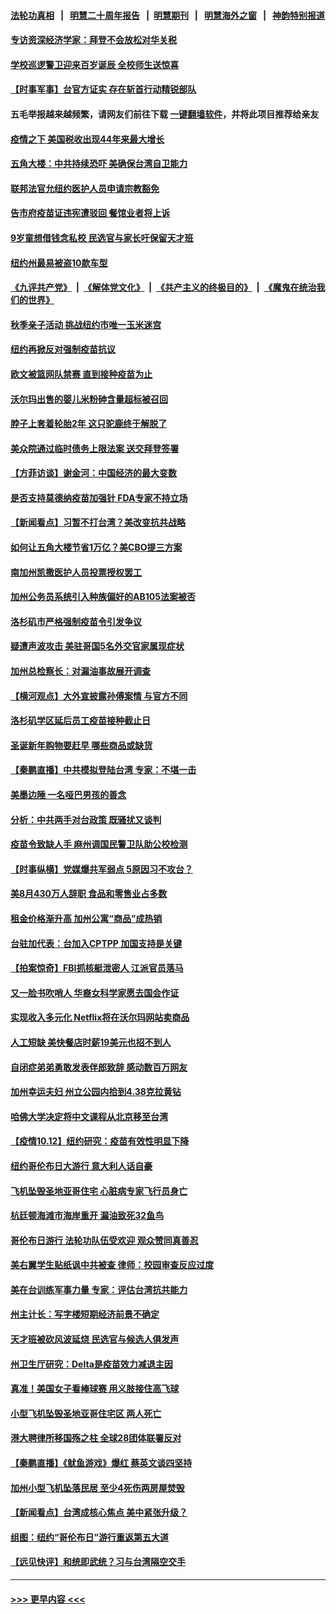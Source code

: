 #### [法轮功真相](https://github.com/gfw-breaker/truth/blob/master/README.md?t=0) &nbsp;&nbsp;|&nbsp;&nbsp; [明慧二十周年报告](https://github.com/gfw-breaker/mh-reports/blob/master/README.md?t=0) &nbsp;&nbsp;|&nbsp;&nbsp;[明慧期刊](https://github.com/gfw-breaker/mh-qikan) &nbsp;&nbsp;|&nbsp;&nbsp; [明慧海外之窗](https://github.com/gfw-breaker/mh-news/blob/master/README.md?t=0) &nbsp;&nbsp;|&nbsp;&nbsp; [神韵特别报道](https://github.com/gfw-breaker/mh-news/blob/master/shenyun.md?t=0)
#### [专访资深经济学家：拜登不会放松对华关税](../pages/nsc412/n13300052.md?t=10132251) 
#### [学校巡逻警卫迎来百岁诞辰 全校师生送惊喜](../pages/nsc412/n13301118.md?t=10132251) 
#### [【时事军事】台官方证实 存在斩首行动精锐部队](../pages/nsc412/n13300186.md?t=10132251) 
#### 五毛举报越来越频繁，请网友们前往下载 [一键翻墙软件](https://github.com/gfw-breaker/ssr-accounts)，并将此项目推荐给亲友
#### [疫情之下 美国税收出现44年来最大增长](../pages/nsc412/n13301423.md?t=10132251) 
#### [五角大楼：中共持续恐吓 美确保台湾自卫能力](../pages/nsc412/n13300377.md?t=10132251) 
#### [联邦法官允纽约医护人员申请宗教豁免](../pages/nsc412/n13300856.md?t=10132251) 
#### [告市府疫苗证违宪遭驳回 餐馆业者将上诉](../pages/nsc412/n13300849.md?t=10132251) 
#### [9岁童想借钱念私校 民选官与家长吁保留天才班](../pages/nsc412/n13300934.md?t=10132251) 
#### [纽约州最易被盗10款车型](../pages/nsc412/n13300922.md?t=10132251) 
#### [《九评共产党》](https://github.com/begood0513/9ping.md/blob/master/README.md) &nbsp;|&nbsp; [《解体党文化》](../../../../jtdwh.md/blob/master/README.md)  &nbsp;|&nbsp; [《共产主义的终极目的》](../../../../gczydzjmd.md/blob/master/README.md) &nbsp;|&nbsp; [《魔鬼在统治我们的世界》](../../../../mgztzwmdsj.md/blob/master/README.md) 
#### [秋季亲子活动 挑战纽约市唯一玉米迷宫](../pages/nsc412/n13300952.md?t=10132251) 
#### [纽约再掀反对强制疫苗抗议](../pages/nsc412/n13300908.md?t=10132251) 
#### [欧文被篮网队禁赛 直到接种疫苗为止](../pages/nsc412/n13300929.md?t=10132251) 
#### [沃尔玛出售的婴儿米粉砷含量超标被召回](../pages/nsc412/n13300905.md?t=10132251) 
#### [脖子上套着轮胎2年 这只驼鹿终于解脱了](../pages/nsc412/n13300831.md?t=10132251) 
#### [美众院通过临时债务上限法案 送交拜登签署](../pages/nsc412/n13300776.md?t=10132251) 
#### [【方菲访谈】谢金河：中国经济的最大变数](../pages/nsc412/n13300005.md?t=10132251) 
#### [是否支持莫德纳疫苗加强针 FDA专家不持立场](../pages/nsc412/n13300446.md?t=10132251) 
#### [【新闻看点】习暂不打台湾？美改变抗共战略](../pages/nsc412/n13300263.md?t=10132251) 
#### [如何让五角大楼节省1万亿？美CBO提三方案](../pages/nsc412/n13300426.md?t=10132251) 
#### [南加州凯撒医护人员投票授权罢工](../pages/nsc412/n13300669.md?t=10132251) 
#### [加州公务员系统引入种族偏好的AB105法案被否](../pages/nsc412/n13300637.md?t=10132251) 
#### [洛杉矶市严格强制疫苗令引发争议](../pages/nsc412/n13300557.md?t=10132251) 
#### [疑遭声波攻击 美驻哥国5名外交官家属现症状](../pages/nsc412/n13300424.md?t=10132251) 
#### [加州总检察长：对漏油事故展开调查](../pages/nsc412/n13300518.md?t=10132251) 
#### [【横河观点】大外宣披露孙傅案情 与官方不同](../pages/nsc412/n13300326.md?t=10132251) 
#### [洛杉矶学区延后员工疫苗接种截止日](../pages/nsc412/n13300210.md?t=10132251) 
#### [圣诞新年购物要赶早 哪些商品或缺货](../pages/nsc412/n13299952.md?t=10132251) 
#### [【秦鹏直播】中共模拟登陆台湾 专家：不堪一击](../pages/nsc412/n13300279.md?t=10132251) 
#### [美墨边陲   一名哑巴男孩的善念](../pages/nsc412/n13300344.md?t=10132251) 
#### [分析：中共两手对台政策 既骚扰又谈判](../pages/nsc412/n13300019.md?t=10132251) 
#### [疫苗令致缺人手 麻州调国民警卫队助公校检测](../pages/nsc412/n13299950.md?t=10132251) 
#### [【时事纵横】党媒爆共军弱点 5原因习不攻台？](../pages/nsc412/n13300129.md?t=10132251) 
#### [美8月430万人辞职 食品和零售业占多数](../pages/nsc412/n13300214.md?t=10132251) 
#### [租金价格渐升高 加州公寓“商品”成热销](../pages/nsc412/n13299991.md?t=10132251) 
#### [台驻加代表：台加入CPTPP 加国支持是关键](../pages/nsc412/n13299901.md?t=10132251) 
#### [【拍案惊奇】FBI抓核艇泄密人 江派官员落马](../pages/nsc412/n13299677.md?t=10132251) 
#### [又一脸书吹哨人 华裔女科学家愿去国会作证](../pages/nsc412/n13299672.md?t=10132251) 
#### [实现收入多元化 Netflix将在沃尔玛网站卖商品](../pages/nsc412/n13299355.md?t=10132251) 
#### [人工短缺 美快餐店时薪19美元也招不到人](../pages/nsc412/n13299275.md?t=10132251) 
#### [自闭症弟弟勇敢发表伴郎致辞 感动数百万网友](../pages/nsc412/n13298887.md?t=10132251) 
#### [加州幸运夫妇 州立公园内拾到4.38克拉黄钻](../pages/nsc412/n13298710.md?t=10132251) 
#### [哈佛大学决定将中文课程从北京移至台湾](../pages/nsc412/n13298950.md?t=10132251) 
#### [【疫情10.12】纽约研究：疫苗有效性明显下降](../pages/nsc412/n13298576.md?t=10132251) 
#### [纽约哥伦布日大游行 意大利人话自豪](../pages/nsc412/n13298421.md?t=10132251) 
#### [飞机坠毁圣地亚哥住宅 心脏病专家飞行员身亡](../pages/nsc412/n13298582.md?t=10132251) 
#### [杭廷顿海滩市海岸重开 漏油致死32鱼鸟](../pages/nsc412/n13298677.md?t=10132251) 
#### [哥伦布日游行 法轮功队伍受欢迎 观众赞同真善忍](../pages/nsc412/n13298403.md?t=10132251) 
#### [美右翼学生贴纸讽中共被查 律师：校园审查反应过度](../pages/nsc412/n13298416.md?t=10132251) 
#### [美在台训练军事力量 专家：评估台湾抗共能力](../pages/nsc412/n13295567.md?t=10132251) 
#### [州主计长：写字楼短期经济前景不确定](../pages/nsc412/n13298457.md?t=10132251) 
#### [天才班被砍风波延烧 民选官与候选人俱发声](../pages/nsc412/n13298438.md?t=10132251) 
#### [州卫生厅研究：Delta是疫苗效力减退主因](../pages/nsc412/n13298435.md?t=10132251) 
#### [真准！美国女子看棒球赛 用义肢接住高飞球](../pages/nsc412/n13298392.md?t=10132251) 
#### [小型飞机坠毁圣地亚哥住宅区 两人死亡](../pages/nsc412/n13298209.md?t=10132251) 
#### [港大聘律所移国殇之柱 全球28团体联署反对](../pages/nsc412/n13298021.md?t=10132251) 
#### [【秦鹏直播】《鱿鱼游戏》爆红 蔡英文谈四坚持](../pages/nsc412/n13297772.md?t=10132251) 
#### [加州小型飞机坠落民居 至少4死伤两房屋焚毁](../pages/nsc412/n13297724.md?t=10132251) 
#### [【新闻看点‭】台湾成核心焦点 美中紧张升级？](../pages/nsc412/n13297708.md?t=10132251) 
#### [组图：纽约“哥伦布日”游行重返第五大道](../pages/nsc412/n13297874.md?t=10132251) 
#### [【远见快评】和统即武统？习与台湾隔空交手](../pages/nsc412/n13297739.md?t=10132251) 

----
#### [ >>> 更早内容 <<< ](../indexes/nsc412-earlier.md)
